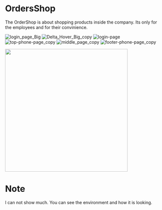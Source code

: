 # OrdersShop
The OrderShop is about shopping products inside the company. Its only for the employees and for their convinience. 


![login_page_Big](https://github.com/kitsakisGk/OrdersShop/assets/57558604/f0a7775d-4236-410f-a22e-d18302ed79df)
![Delta_Hover_Big_copy](https://github.com/kitsakisGk/OrdersShop/assets/57558604/c5f588e1-dc9a-403b-9ca1-37b83d551401)
![login-page](https://github.com/kitsakisGk/OrdersShop/assets/57558604/a2bcd7e5-4e10-4dd6-a3ba-193df3fa9f79)
![top-phone-page_copy](https://github.com/kitsakisGk/OrdersShop/assets/57558604/faa64285-fb73-4e10-94f0-007a27bbe26d)
![middle_page_copy](https://github.com/kitsakisGk/OrdersShop/assets/57558604/b9abd3af-2a00-46be-b854-a16522af1fe6)
![footer-phone-page_copy](https://github.com/kitsakisGk/OrdersShop/assets/57558604/8d8171ad-5707-4395-a767-caac5b8be2d1)

<img src="https://github.com/kitsakisGk/OrdersShop/assets/57558604/f0a7775d-4236-410f-a22e-d18302ed79df" width="400" height="400" />

# Note
I can not show much. You can see the environment and how it is looking. 
